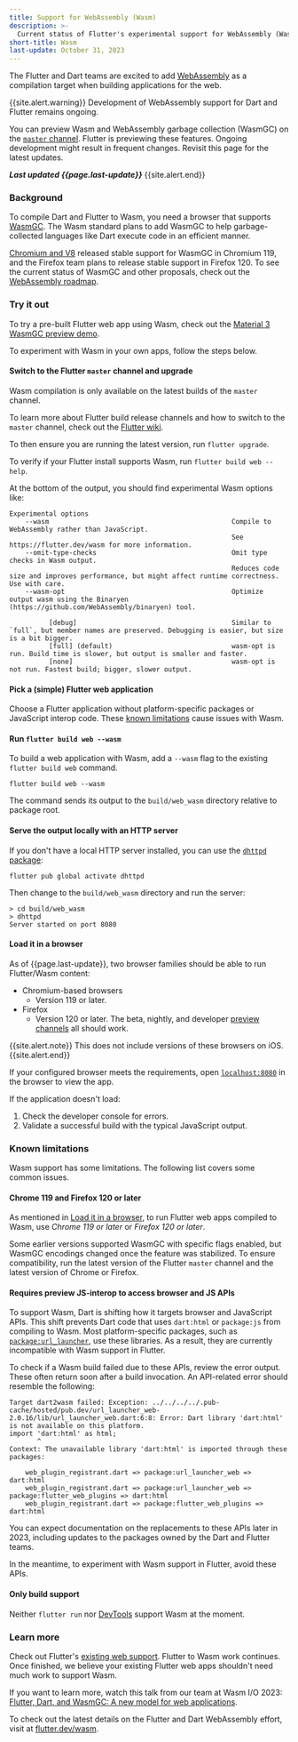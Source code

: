 ```yaml
---
title: Support for WebAssembly (Wasm)
description: >-
  Current status of Flutter's experimental support for WebAssembly (Wasm).
short-title: Wasm
last-update: October 31, 2023
---
```


The Flutter and Dart teams are excited to add
[WebAssembly](https://webassembly.org/) as a compilation target when building
applications for the web.

{{site.alert.warning}}
  Development of WebAssembly support for Dart and Flutter remains ongoing.
  
  You can preview Wasm and WebAssembly garbage collection (WasmGC)
  on the [`master` channel][].
  Flutter is previewing these features.
  Ongoing development might result in frequent changes.
  Revisit this page for the latest updates.
  
  **_Last updated {{page.last-update}}_**
{{site.alert.end}}

[`master` channel]: https://github.com/flutter/flutter/wiki/flutter-build-release-channels#master

### Background

To compile Dart and Flutter to Wasm, you need
a browser that supports [WasmGC][].
The Wasm standard plans to add WasmGC to help garbage-collected languages
like Dart execute code in an efficient manner.

[Chromium and V8][] released stable support for WasmGC in Chromium 119,
and the Firefox team plans to release stable support in Firefox 120.
To see the current status of WasmGC and other proposals,
check out the [WebAssembly roadmap][].

[WasmGC]: https://github.com/WebAssembly/gc/tree/main/proposals/gc
[Chromium and V8]: https://chromestatus.com/feature/6062715726462976
[WebAssembly roadmap]: https://webassembly.org/roadmap/

### Try it out

To try a pre-built Flutter web app using Wasm, check out the
[Material 3 WasmGC preview demo](https://flutterweb-wasm.web.app/).

To experiment with Wasm in your own apps, follow the steps below.

#### Switch to the Flutter `master` channel and upgrade

Wasm compilation is only available on the latest builds of the `master` channel.

To learn more about Flutter build release channels and how to switch to
the `master` channel, check out the
[Flutter wiki](https://github.com/flutter/flutter/wiki/Flutter-build-release-channels).

To then ensure you are running the latest version,
run `flutter upgrade`.

To verify if your Flutter install supports Wasm,
run `flutter build web --help`.

At the bottom of the output, you should find experimental Wasm options like:

```console
Experimental options
    --wasm                                              Compile to WebAssembly rather than JavaScript.
                                                        See https://flutter.dev/wasm for more information.
    --omit-type-checks                                  Omit type checks in Wasm output.
                                                        Reduces code size and improves performance, but might affect runtime correctness. Use with care.
    --wasm-opt                                          Optimize output wasm using the Binaryen (https://github.com/WebAssembly/binaryen) tool.

          [debug]                                       Similar to `full`, but member names are preserved. Debugging is easier, but size is a bit bigger.
          [full] (default)                              wasm-opt is run. Build time is slower, but output is smaller and faster.
          [none]                                        wasm-opt is not run. Fastest build; bigger, slower output.
```

#### Pick a (simple) Flutter web application

Choose a Flutter application without platform-specific packages or
JavaScript interop code.
These [known limitations](#known-limitations) cause issues with Wasm.

#### Run `flutter build web --wasm`

To build a web application with Wasm, add a `--wasm` flag to the existing
`flutter build web` command.

```console
flutter build web --wasm
```

The command sends its output to the `build/web_wasm` directory relative to
package root.

#### Serve the output locally with an HTTP server

If you don't have a local HTTP server installed, you can use the
[`dhttpd` package](https://pub.dev/packages/dhttpd):

```terminal
flutter pub global activate dhttpd
```

Then change to the `build/web_wasm` directory
and run the server:

```terminal
> cd build/web_wasm
> dhttpd
Server started on port 8080
```

#### Load it in a browser

As of {{page.last-update}},
two browser families should be able to run
Flutter/Wasm content:

- Chromium-based browsers
  - Version 119 or later.
- Firefox
  - Version 120 or later.
    The beta, nightly, and developer [preview channels][ff-preview]
    all should work.

{{site.alert.note}}
  This does not include versions of these browsers on iOS.
{{site.alert.end}}

If your configured browser meets the requirements, open
[`localhost:8080`](http://localhost:8080) in the browser to view the app.

If the application doesn't load:

1. Check the developer console for errors.
1. Validate a successful build with the typical JavaScript output.

[ff-preview]: https://www.mozilla.org/en-US/firefox/channel/desktop/

### Known limitations

Wasm support has some limitations.
The following list covers some common issues.

#### Chrome 119 and Firefox 120 or later

As mentioned in [Load it in a browser](#load-it-in-a-browser), 
to run Flutter web apps compiled to Wasm, 
use _Chrome 119 or later_ or _Firefox 120 or later_.

Some earlier versions supported WasmGC with specific flags enabled,
but WasmGC encodings changed once the feature was stabilized.
To ensure compatibility, run the latest version of the Flutter `master` channel
and the latest version of Chrome or Firefox.

#### Requires preview JS-interop to access browser and JS APIs

To support Wasm, Dart is shifting how it targets browser and JavaScript APIs.
This shift prevents Dart code that uses `dart:html` or `package:js` from
compiling to Wasm.
Most platform-specific packages, such as [`package:url_launcher`][],
use these libraries.
As a result, they are currently incompatible with Wasm support in Flutter.

To check if a Wasm build failed due to these APIs, review the error output.
These often return soon after a build invocation.
An API-related error should resemble the following:

```console
Target dart2wasm failed: Exception: ../../../../.pub-cache/hosted/pub.dev/url_launcher_web-2.0.16/lib/url_launcher_web.dart:6:8: Error: Dart library 'dart:html' is not available on this platform.
import 'dart:html' as html;
       ^
Context: The unavailable library 'dart:html' is imported through these packages:

    web_plugin_registrant.dart => package:url_launcher_web => dart:html
    web_plugin_registrant.dart => package:url_launcher_web => package:flutter_web_plugins => dart:html
    web_plugin_registrant.dart => package:flutter_web_plugins => dart:html
```

You can expect documentation on the replacements to these APIs later in 2023,
including updates to the packages owned by the Dart and Flutter teams.

In the meantime, to experiment with Wasm support in Flutter, avoid these APIs.

[`package:url_launcher`]: {{site.pub-pkg}}/url_launcher

#### Only build support

Neither `flutter run` nor [DevTools]({{site.url}}/tools/devtools) support
Wasm at the moment.

### Learn more

Check out Flutter's
[existing web support]({{site.main-url}}/multi-platform/web).
Flutter to Wasm work continues.
Once finished, we believe your existing Flutter web apps
shouldn't need much work to support Wasm.

If you want to learn more, watch this talk from our team at Wasm I/O 2023:
[Flutter, Dart, and WasmGC: A new model for web applications](https://youtu.be/Nkjc9r0WDNo).

To check out the latest details on the Flutter and Dart WebAssembly effort,
visit at [flutter.dev/wasm]({{site.main-url}}/wasm).
